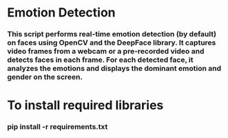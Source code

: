 # Emotion Detection
### This script performs real-time emotion detection (by default) on faces using OpenCV and the DeepFace library. It captures video frames from a webcam or a pre-recorded video and detects faces in each frame. For each detected face, it analyzes the emotions and displays the dominant emotion and gender on the screen.

# To install required libraries
### pip install -r requirements.txt
